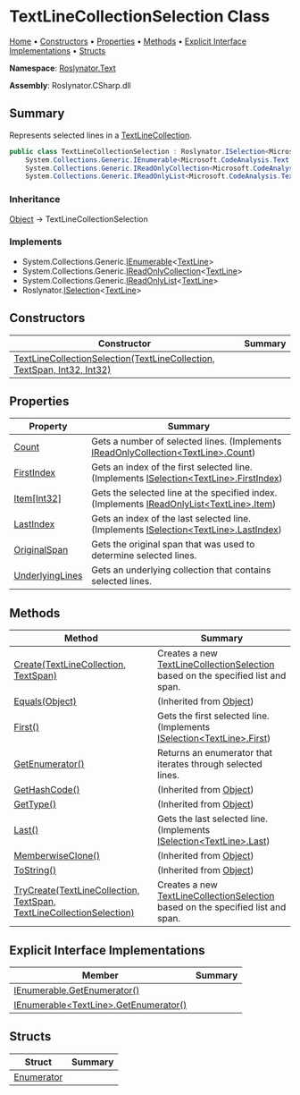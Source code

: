 <a name="_top"></a>

# TextLineCollectionSelection Class

[Home](../../../README.md#_top) &#x2022; [Constructors](#constructors) &#x2022; [Properties](#properties) &#x2022; [Methods](#methods) &#x2022; [Explicit Interface Implementations](#explicit-interface-implementations) &#x2022; [Structs](#structs)

**Namespace**: [Roslynator.Text](../README.md#_top)

**Assembly**: Roslynator\.CSharp\.dll

## Summary

Represents selected lines in a [TextLineCollection](https://docs.microsoft.com/en-us/dotnet/api/microsoft.codeanalysis.text.textlinecollection)\.

```csharp
public class TextLineCollectionSelection : Roslynator.ISelection<Microsoft.CodeAnalysis.Text.TextLine>,
    System.Collections.Generic.IEnumerable<Microsoft.CodeAnalysis.Text.TextLine>,
    System.Collections.Generic.IReadOnlyCollection<Microsoft.CodeAnalysis.Text.TextLine>,
    System.Collections.Generic.IReadOnlyList<Microsoft.CodeAnalysis.Text.TextLine>
```

### Inheritance

[Object](https://docs.microsoft.com/en-us/dotnet/api/system.object) &#x2192; TextLineCollectionSelection

### Implements

* System\.Collections\.Generic\.[IEnumerable](https://docs.microsoft.com/en-us/dotnet/api/system.collections.generic.ienumerable-1)\<[TextLine](https://docs.microsoft.com/en-us/dotnet/api/microsoft.codeanalysis.text.textline)>
* System\.Collections\.Generic\.[IReadOnlyCollection](https://docs.microsoft.com/en-us/dotnet/api/system.collections.generic.ireadonlycollection-1)\<[TextLine](https://docs.microsoft.com/en-us/dotnet/api/microsoft.codeanalysis.text.textline)>
* System\.Collections\.Generic\.[IReadOnlyList](https://docs.microsoft.com/en-us/dotnet/api/system.collections.generic.ireadonlylist-1)\<[TextLine](https://docs.microsoft.com/en-us/dotnet/api/microsoft.codeanalysis.text.textline)>
* Roslynator\.[ISelection](../../ISelection-1/README.md#_top)\<[TextLine](https://docs.microsoft.com/en-us/dotnet/api/microsoft.codeanalysis.text.textline)>

## Constructors

| Constructor | Summary |
| ----------- | ------- |
| [TextLineCollectionSelection(TextLineCollection, TextSpan, Int32, Int32)](-ctor/README.md#_top) | |

## Properties

| Property | Summary |
| -------- | ------- |
| [Count](Count/README.md#_top) | Gets a number of selected lines\. \(Implements [IReadOnlyCollection\<TextLine>.Count](https://docs.microsoft.com/en-us/dotnet/api/system.collections.generic.ireadonlycollection-1.count)\) |
| [FirstIndex](FirstIndex/README.md#_top) | Gets an index of the first selected line\. \(Implements [ISelection\<TextLine>.FirstIndex](../../ISelection-1/FirstIndex/README.md#_top)\) |
| [Item\[Int32\]](Item/README.md#_top) | Gets the selected line at the specified index\. \(Implements [IReadOnlyList\<TextLine>.Item](https://docs.microsoft.com/en-us/dotnet/api/system.collections.generic.ireadonlylist-1.item)\) |
| [LastIndex](LastIndex/README.md#_top) | Gets an index of the last selected line\. \(Implements [ISelection\<TextLine>.LastIndex](../../ISelection-1/LastIndex/README.md#_top)\) |
| [OriginalSpan](OriginalSpan/README.md#_top) | Gets the original span that was used to determine selected lines\. |
| [UnderlyingLines](UnderlyingLines/README.md#_top) | Gets an underlying collection that contains selected lines\. |

## Methods

| Method | Summary |
| ------ | ------- |
| [Create(TextLineCollection, TextSpan)](Create/README.md#_top) | Creates a new [TextLineCollectionSelection](#_top) based on the specified list and span\. |
| [Equals(Object)](https://docs.microsoft.com/en-us/dotnet/api/system.object.equals) |  \(Inherited from [Object](https://docs.microsoft.com/en-us/dotnet/api/system.object)\) |
| [First()](First/README.md#_top) | Gets the first selected line\. \(Implements [ISelection\<TextLine>.First](../../ISelection-1/First/README.md#_top)\) |
| [GetEnumerator()](GetEnumerator/README.md#_top) | Returns an enumerator that iterates through selected lines\. |
| [GetHashCode()](https://docs.microsoft.com/en-us/dotnet/api/system.object.gethashcode) |  \(Inherited from [Object](https://docs.microsoft.com/en-us/dotnet/api/system.object)\) |
| [GetType()](https://docs.microsoft.com/en-us/dotnet/api/system.object.gettype) |  \(Inherited from [Object](https://docs.microsoft.com/en-us/dotnet/api/system.object)\) |
| [Last()](Last/README.md#_top) | Gets the last selected line\. \(Implements [ISelection\<TextLine>.Last](../../ISelection-1/Last/README.md#_top)\) |
| [MemberwiseClone()](https://docs.microsoft.com/en-us/dotnet/api/system.object.memberwiseclone) |  \(Inherited from [Object](https://docs.microsoft.com/en-us/dotnet/api/system.object)\) |
| [ToString()](https://docs.microsoft.com/en-us/dotnet/api/system.object.tostring) |  \(Inherited from [Object](https://docs.microsoft.com/en-us/dotnet/api/system.object)\) |
| [TryCreate(TextLineCollection, TextSpan, TextLineCollectionSelection)](TryCreate/README.md#_top) | Creates a new [TextLineCollectionSelection](#_top) based on the specified list and span\. |

## Explicit Interface Implementations

| Member | Summary |
| ------ | ------- |
| [IEnumerable.GetEnumerator()](System-Collections-IEnumerable-GetEnumerator/README.md#_top) | |
| [IEnumerable\<TextLine>.GetEnumerator()](System-Collections-Generic-IEnumerable-Microsoft-CodeAnalysis-Text-TextLine--GetEnumerator/README.md#_top) | |

## Structs

| Struct | Summary |
| ------ | ------- |
| [Enumerator](Enumerator/README.md#_top) | |

